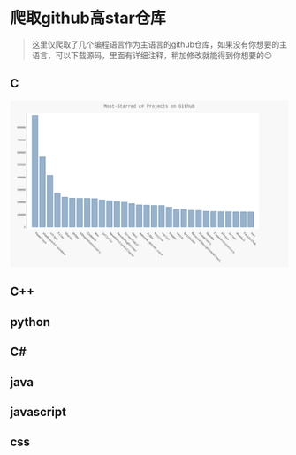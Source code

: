 # 爬取github高star仓库

> 这里仅爬取了几个编程语言作为主语言的github仓库，如果没有你想要的主语言，可以下载源码，里面有详细注释，稍加修改就能得到你想要的😉

## C
![svg](https://github.com/MrFeng245/get_repo_highStar/blob/main/image/c%23_repos.svg)

## C++


## python


## C#


## java


## javascript


## css


